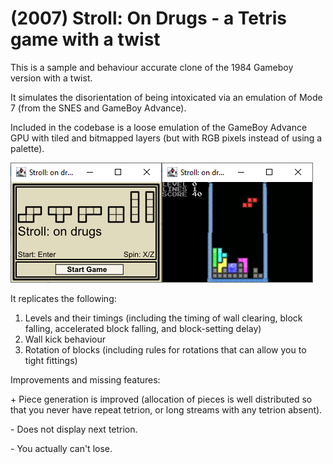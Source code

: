 # (2007) Stroll: On Drugs - a Tetris game with a twist

This is a sample and behaviour accurate clone of the 1984 Gameboy version with a twist.

It simulates the disorientation of being intoxicated via an emulation of Mode 7 (from the SNES and GameBoy Advance).

Included in the codebase is a loose emulation of the GameBoy Advance GPU with tiled and bitmapped layers (but with RGB pixels instead of using a palette).

![Stroll screenshot](./images/stroll-screenshots.png)


It replicates the following:
1. Levels and their timings (including the timing of wall clearing, block falling, accelerated block falling, and block-setting delay)
2. Wall kick behaviour
3. Rotation of blocks (including rules for rotations that can allow you to tight fittings)

Improvements and missing features:

\+ Piece generation is improved (allocation of pieces is well distributed so that you never have repeat tetrion, or long streams with any tetrion absent).

\- Does not display next tetrion.

\- You actually can't lose.